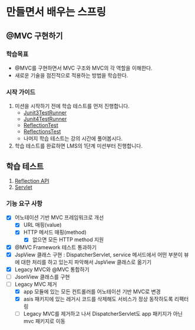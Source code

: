 # 만들면서 배우는 스프링

## @MVC 구현하기

### 학습목표
- @MVC를 구현하면서 MVC 구조와 MVC의 각 역할을 이해한다.
- 새로운 기술을 점진적으로 적용하는 방법을 학습한다.

### 시작 가이드
1. 미션을 시작하기 전에 학습 테스트를 먼저 진행합니다.
    - [Junit3TestRunner](study/src/test/java/reflection/Junit3TestRunner.java)
    - [Junit4TestRunner](study/src/test/java/reflection/Junit4TestRunner.java)
    - [ReflectionTest](study/src/test/java/reflection/ReflectionTest.java)
    - [ReflectionsTest](study/src/test/java/reflection/ReflectionsTest.java)
    - 나머지 학습 테스트는 강의 시간에 풀어봅시다.
2. 학습 테스트를 완료하면 LMS의 1단계 미션부터 진행합니다.

## 학습 테스트
1. [Reflection API](study/src/test/java/reflection)
2. [Servlet](study/src/test/java/servlet)

### 기능 요구 사항
- [x] 어노테이션 기반 MVC 프레임워크로 개선
  - [x] URL 매핑(value)
  - [x] HTTP 메서드 매핑(method)
    - [x] 없으면 모든 HTTP method 지원
- [x] @MVC Framework 테스트 통과하기
- [x] JspView 클래스 구현 : DispatcherServlet, service 메서드에서 어떤 부분이 뷰에 대한 처리를 하고 있는지 파악해서 JspView 클래스로 옮기기
- [x] Legacy MVC와 @MVC 통합하기
- [ ] JsonView 클래스를 구현
- [ ] Legacy MVC 제거
  - [x] app 모듈에 있는 모든 컨트롤러를 어노테이션 기반 MVC로 변경
  - [x] asis 패키지에 있는 레거시 코드를 삭제해도 서비스가 정상 동작하도록 리팩터링
  - [ ] Legacy MVC를 제거하고 나서 DispatcherServlet도 app 패키지가 아닌 mvc 패키지로 이동
